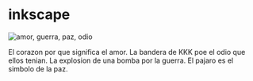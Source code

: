 # inkscape

![amor, guerra, paz, odio](https://user-images.githubusercontent.com/78345639/112286713-e4173100-8c8b-11eb-829d-89f24e1d8e81.png)

El corazon por que significa el amor.
La bandera de KKK poe el odio que ellos tenian.
La explosion de una bomba por la guerra.
El pajaro es el simbolo de la paz.
